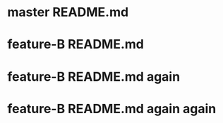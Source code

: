 # master README.md

# feature-B README.md

# feature-B README.md again

# feature-B README.md again again
